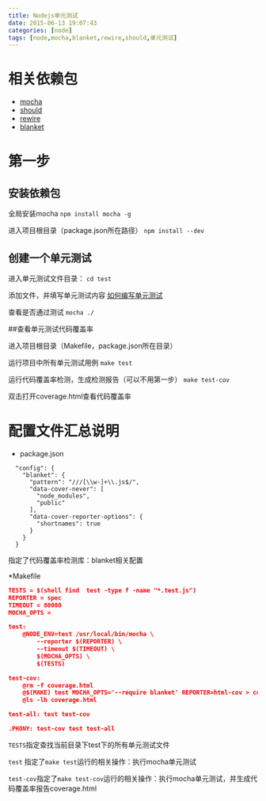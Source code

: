 ```yaml
---
title: Nodejs单元测试
date: 2015-06-13 19:07:43
categories: [node]
tags: [node,mocha,blanket,rewire,should,单元测试]
---
```


# 相关依赖包 
* [mocha](https://github.com/mochajs/mocha) 
* [should](https://github.com/tj/should.js)
* [rewire](https://github.com/jhnns/rewire)
* [blanket](https://github.com/alex-seville/blanket)


# 第一步

## 安装依赖包 
全局安装mocha
`npm install mocha -g`

 进入项目根目录（package.json所在路径）
`npm install --dev`


## 创建一个单元测试

进入单元测试文件目录：
`cd test`

添加文件，并填写单元测试内容
[如何编写单元测试](http://mochajs.org/)

查看是否通过测试
`mocha ./`

<!-- more -->
##查看单元测试代码覆盖率

进入项目根目录（Makefile，package.json所在目录）

运行项目中所有单元测试用例
`make test`

运行代码覆盖率检测，生成检测报告（可以不用第一步）
`make test-cov`  

双击打开coverage.html查看代码覆盖率



# 配置文件汇总说明
* package.json
``` josn
  "config": {
    "blanket": {
      "pattern": "///[\\w-]+\\.js$/",
      "data-cover-never": [
        "node_modules",
        "public"
      ],
      "data-cover-reporter-options": {
        "shortnames": true
      }
    }
  }
```

指定了代码覆盖率检测库：blanket相关配置


*Makefile

``` json
TESTS = $(shell find  test -type f -name "*.test.js")
REPORTER = spec
TIMEOUT = 80000
MOCHA_OPTS =

test: 
	@NODE_ENV=test /usr/local/bin/mocha \
		--reporter $(REPORTER) \
		--timeout $(TIMEOUT) \
		$(MOCHA_OPTS) \
		$(TESTS)

test-cov:
	@rm -f coverage.html
	@$(MAKE) test MOCHA_OPTS='--require blanket' REPORTER=html-cov > coverage.html
	@ls -lh coverage.html

test-all: test test-cov

.PHONY: test-cov test test-all

```

`TESTS`指定查找当前目录下test下的所有单元测试文件

`test` 指定了`make test`运行的相关操作：执行mocha单元测试

`test-cov`指定了`make test-cov`运行的相关操作：执行mocha单元测试，并生成代码覆盖率报告coverage.html

